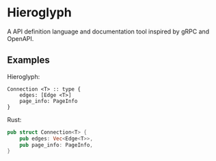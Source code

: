 # Hieroglyph

A API definition language and documentation tool inspired by gRPC and OpenAPI.

## Examples

Hieroglyph:
```
Connection <T> :: type {
    edges: [Edge <T>]
    page_info: PageInfo
}
```

Rust:
```rust
pub struct Connection<T> {
    pub edges: Vec<Edge<T>>,
    pub page_info: PageInfo,
}
```
